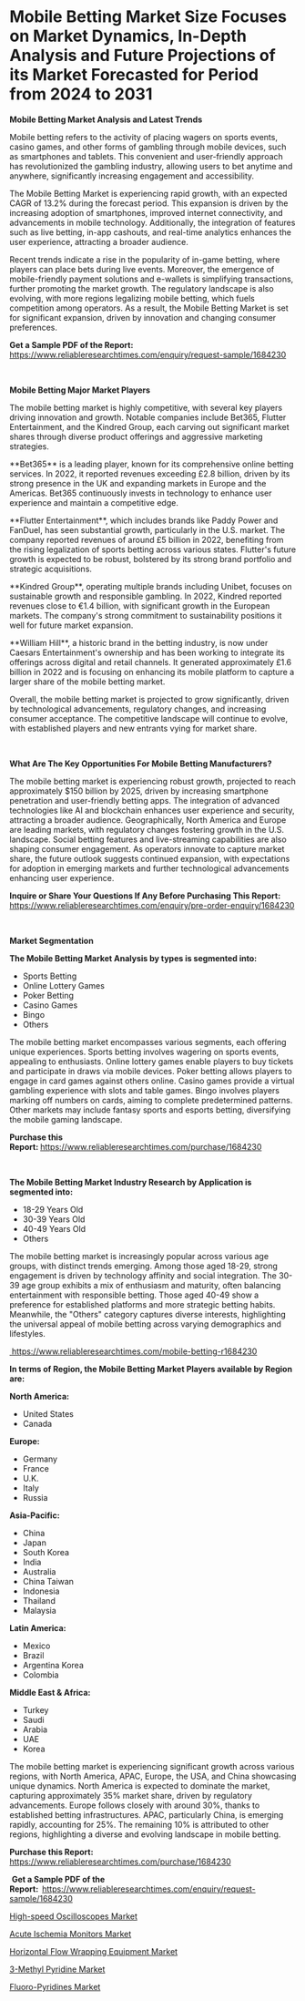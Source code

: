 <p><h1>Mobile Betting Market Size Focuses on Market Dynamics, In-Depth Analysis and Future Projections of its Market Forecasted for Period from 2024 to 2031</h1></p><p><strong>Mobile Betting Market Analysis and Latest Trends</strong></p>
<p><p>Mobile betting refers to the activity of placing wagers on sports events, casino games, and other forms of gambling through mobile devices, such as smartphones and tablets. This convenient and user-friendly approach has revolutionized the gambling industry, allowing users to bet anytime and anywhere, significantly increasing engagement and accessibility.</p><p>The Mobile Betting Market is experiencing rapid growth, with an expected CAGR of 13.2% during the forecast period. This expansion is driven by the increasing adoption of smartphones, improved internet connectivity, and advancements in mobile technology. Additionally, the integration of features such as live betting, in-app cashouts, and real-time analytics enhances the user experience, attracting a broader audience.</p><p>Recent trends indicate a rise in the popularity of in-game betting, where players can place bets during live events. Moreover, the emergence of mobile-friendly payment solutions and e-wallets is simplifying transactions, further promoting the market growth. The regulatory landscape is also evolving, with more regions legalizing mobile betting, which fuels competition among operators. As a result, the Mobile Betting Market is set for significant expansion, driven by innovation and changing consumer preferences.</p></p>
<p><strong>Get a Sample PDF of the Report:&nbsp;</strong> <a href="https://www.reliableresearchtimes.com/enquiry/request-sample/1684230?utm_campaign=1572&utm_medium=2&utm_source=Github&utm_content=ia&utm_term=15102024&utm_id=mobile-betting">https://www.reliableresearchtimes.com/enquiry/request-sample/1684230</a></p>
<p>&nbsp;</p>
<p><strong>Mobile Betting Major Market Players</strong></p>
<p><p>The mobile betting market is highly competitive, with several key players driving innovation and growth. Notable companies include Bet365, Flutter Entertainment, and the Kindred Group, each carving out significant market shares through diverse product offerings and aggressive marketing strategies.</p><p>**Bet365** is a leading player, known for its comprehensive online betting services. In 2022, it reported revenues exceeding £2.8 billion, driven by its strong presence in the UK and expanding markets in Europe and the Americas. Bet365 continuously invests in technology to enhance user experience and maintain a competitive edge.</p><p>**Flutter Entertainment**, which includes brands like Paddy Power and FanDuel, has seen substantial growth, particularly in the U.S. market. The company reported revenues of around £5 billion in 2022, benefiting from the rising legalization of sports betting across various states. Flutter's future growth is expected to be robust, bolstered by its strong brand portfolio and strategic acquisitions.</p><p>**Kindred Group**, operating multiple brands including Unibet, focuses on sustainable growth and responsible gambling. In 2022, Kindred reported revenues close to €1.4 billion, with significant growth in the European markets. The company's strong commitment to sustainability positions it well for future market expansion.</p><p>**William Hill**, a historic brand in the betting industry, is now under Caesars Entertainment's ownership and has been working to integrate its offerings across digital and retail channels. It generated approximately £1.6 billion in 2022 and is focusing on enhancing its mobile platform to capture a larger share of the mobile betting market.</p><p>Overall, the mobile betting market is projected to grow significantly, driven by technological advancements, regulatory changes, and increasing consumer acceptance. The competitive landscape will continue to evolve, with established players and new entrants vying for market share.</p></p>
<p>&nbsp;</p>
<p><strong>What Are The Key Opportunities For Mobile Betting Manufacturers?</strong></p>
<p><p>The mobile betting market is experiencing robust growth, projected to reach approximately $150 billion by 2025, driven by increasing smartphone penetration and user-friendly betting apps. The integration of advanced technologies like AI and blockchain enhances user experience and security, attracting a broader audience. Geographically, North America and Europe are leading markets, with regulatory changes fostering growth in the U.S. landscape. Social betting features and live-streaming capabilities are also shaping consumer engagement. As operators innovate to capture market share, the future outlook suggests continued expansion, with expectations for adoption in emerging markets and further technological advancements enhancing user experience.</p></p>
<p><strong>Inquire or Share Your Questions If Any Before Purchasing This Report:</strong> <a href="https://www.reliableresearchtimes.com/enquiry/pre-order-enquiry/1684230?utm_campaign=1572&utm_medium=2&utm_source=Github&utm_content=ia&utm_term=15102024&utm_id=mobile-betting">https://www.reliableresearchtimes.com/enquiry/pre-order-enquiry/1684230</a></p>
<p>&nbsp;</p>
<p><strong>Market Segmentation</strong></p>
<p><strong>The Mobile Betting Market Analysis by types is segmented into:</strong></p>
<p><ul><li>Sports Betting</li><li>Online Lottery Games</li><li>Poker Betting</li><li>Casino Games</li><li>Bingo</li><li>Others</li></ul></p>
<p><p>The mobile betting market encompasses various segments, each offering unique experiences. Sports betting involves wagering on sports events, appealing to enthusiasts. Online lottery games enable players to buy tickets and participate in draws via mobile devices. Poker betting allows players to engage in card games against others online. Casino games provide a virtual gambling experience with slots and table games. Bingo involves players marking off numbers on cards, aiming to complete predetermined patterns. Other markets may include fantasy sports and esports betting, diversifying the mobile gaming landscape.</p></p>
<p><strong>Purchase this Report:&nbsp;</strong><a href="https://www.reliableresearchtimes.com/purchase/1684230?utm_campaign=1572&utm_medium=2&utm_source=Github&utm_content=ia&utm_term=15102024&utm_id=mobile-betting">https://www.reliableresearchtimes.com/purchase/1684230</a></p>
<p>&nbsp;</p>
<p><strong>The Mobile Betting Market Industry Research by Application is segmented into:</strong></p>
<p><ul><li>18-29 Years Old</li><li>30-39 Years Old</li><li>40-49 Years Old</li><li>Others</li></ul></p>
<p><p>The mobile betting market is increasingly popular across various age groups, with distinct trends emerging. Among those aged 18-29, strong engagement is driven by technology affinity and social integration. The 30-39 age group exhibits a mix of enthusiasm and maturity, often balancing entertainment with responsible betting. Those aged 40-49 show a preference for established platforms and more strategic betting habits. Meanwhile, the "Others" category captures diverse interests, highlighting the universal appeal of mobile betting across varying demographics and lifestyles.</p></p>
<p><a href="https://www.reliableresearchtimes.com/mobile-betting-r1684230?utm_campaign=1572&utm_medium=2&utm_source=Github&utm_content=ia&utm_term=15102024&utm_id=mobile-betting">&nbsp;https://www.reliableresearchtimes.com/mobile-betting-r1684230</a></p>
<p><strong>In terms of Region, the Mobile Betting Market Players available by Region are:</strong></p>
<p>
    <p> <strong> North America: </strong>
        <ul>
            <li>United States</li>
            <li>Canada</li>
        </ul>
        </p> 
    <p> <strong> Europe: </strong>
        <ul>
            <li>Germany</li>
            <li>France</li>
            <li>U.K.</li>
            <li>Italy</li>
            <li>Russia</li>
        </ul>
        </p> 
    <p> <strong> Asia-Pacific: </strong>
        <ul>
            <li>China</li>
            <li>Japan</li>
            <li>South Korea</li>
            <li>India</li>
            <li>Australia</li>
            <li>China Taiwan</li>
            <li>Indonesia</li>
            <li>Thailand</li>
            <li>Malaysia</li>
        </ul>
        </p> 
    <p> <strong> Latin America: </strong>
        <ul>
            <li>Mexico</li>
            <li>Brazil</li>
            <li>Argentina Korea</li>
            <li>Colombia</li>
        </ul>
        </p> 
    <p> <strong> Middle East & Africa: </strong>
        <ul>
            <li>Turkey</li>
            <li>Saudi</li>
            <li>Arabia</li>
            <li>UAE</li>
            <li>Korea</li>
        </ul>
    </p>
    </p>
<p><p>The mobile betting market is experiencing significant growth across various regions, with North America, APAC, Europe, the USA, and China showcasing unique dynamics. North America is expected to dominate the market, capturing approximately 35% market share, driven by regulatory advancements. Europe follows closely with around 30%, thanks to established betting infrastructures. APAC, particularly China, is emerging rapidly, accounting for 25%. The remaining 10% is attributed to other regions, highlighting a diverse and evolving landscape in mobile betting.</p></p>
<p><strong>Purchase this Report: </strong><a href="https://www.reliableresearchtimes.com/purchase/1684230?utm_campaign=1572&utm_medium=2&utm_source=Github&utm_content=ia&utm_term=15102024&utm_id=mobile-betting">https://www.reliableresearchtimes.com/purchase/1684230</a></p>
<p>&nbsp;<strong>Get a Sample PDF of the Report:&nbsp;&nbsp;</strong><a href="https://www.reliableresearchtimes.com/enquiry/request-sample/1684230?utm_campaign=1572&utm_medium=2&utm_source=Github&utm_content=ia&utm_term=15102024&utm_id=mobile-betting">https://www.reliableresearchtimes.com/enquiry/request-sample/1684230</a></p>
<p><strong></strong></p>
<p><p><a href="https://www.linkedin.com/pulse/high-speed-oscilloscopes-market-size-share-competitive-landscape-6cscf?trk=public_post_embed_feed-article-content&utm_campaign=1572&utm_medium=2&utm_source=Github&utm_content=ia&utm_term=15102024&utm_id=mobile-betting">High-speed Oscilloscopes Market</a></p><p><a href="https://www.linkedin.com/pulse/global-acute-ischemia-monitors-133-cagr-forecast-2024--slnhf?trk=public_post_embed_feed-article-content&utm_campaign=1572&utm_medium=2&utm_source=Github&utm_content=ia&utm_term=15102024&utm_id=mobile-betting">Acute Ischemia Monitors Market</a></p><p><a href="https://www.linkedin.com/pulse/emerging-technologies-reshaping-horizontal-flow-wrapping-bp2jf?trk=public_post_embed_feed-article-content&utm_campaign=1572&utm_medium=2&utm_source=Github&utm_content=ia&utm_term=15102024&utm_id=mobile-betting">Horizontal Flow Wrapping Equipment Market</a></p><p><a href="https://www.linkedin.com/pulse/3-methyl-pyridine-market-transformation-comparative-analysis-3xzcf?trk=public_post_embed_feed-article-content&utm_campaign=1572&utm_medium=2&utm_source=Github&utm_content=ia&utm_term=15102024&utm_id=mobile-betting">3-Methyl Pyridine Market</a></p><p><a href="https://www.linkedin.com/pulse/fluoro-pyridines-market-velocity-15-cagr-trajectory-2024-2031-h4wwf?trk=public_post_embed_feed-article-content&utm_campaign=1572&utm_medium=2&utm_source=Github&utm_content=ia&utm_term=15102024&utm_id=mobile-betting">Fluoro-Pyridines Market</a></p></p>